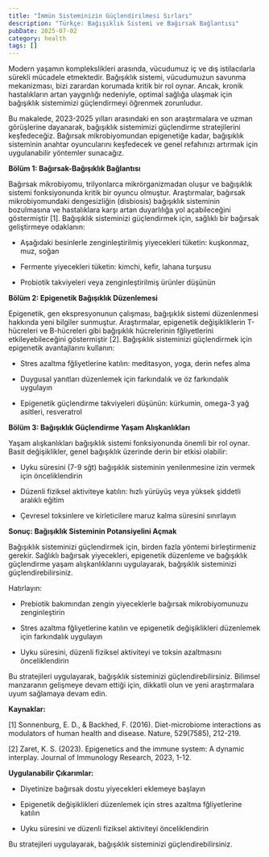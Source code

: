 ```yaml
---
title: "İmmün Sisteminizin Güçlendirilmesi Sırları"
description: "Türkçe: Bağışıklık Sistemi ve Bağırsak Bağlantısı"
pubDate: 2025-07-02
category: health
tags: []
---
```


Modern yaşamın komplekslikleri arasında, vücudumuz iç ve dış istilacılarla sürekli mücadele etmektedir. Bağışıklık sistemi, vücudumuzun savunma mekanizması, bizi zarardan korumada kritik bir rol oynar. Ancak, kronik hastalıkların artan yaygınlığı nedeniyle, optimal sağlığa ulaşmak için bağışıklık sistemimizi güçlendirmeyi öğrenmek zorunludur.

Bu makalede, 2023-2025 yılları arasındaki en son araştırmalara ve uzman görüşlerine dayanarak, bağışıklık sistemimizi güçlendirme stratejilerini keşfedeceğiz. Bağırsak mikrobiyomundan epigenetiğe kadar, bağışıklık sisteminin anahtar oyuncularını keşfedecek ve genel refahınızı artırmak için uygulanabilir yöntemler sunacağız.

**Bölüm 1: Bağırsak-Bağışıklık Bağlantısı**

Bağırsak mikrobiyomu, trilyonlarca mikrörganizmadan oluşur ve bağışıklık sistemi fonksiyonunda kritik bir oyuncu olmuştur. Araştırmalar, bağırsak mikrobiyomundaki dengesizliğin (disbiosis) bağışıklık sisteminin bozulmasına ve hastalıklara karşı artan duyarlılığa yol açabileceğini göstermiştir [1]. Bağışıklık sisteminizi güçlendirmek için, sağlıklı bir bağırsak geliştirmeye odaklanın:

* Aşağıdaki besinlerle zenginleştirilmiş yiyecekleri tüketin: kuşkonmaz, muz, soğan

* Fermente yiyecekleri tüketin: kimchi, kefir, lahana turşusu

* Probiotik takviyeleri veya zenginleştirilmiş ürünler düşünün

**Bölüm 2: Epigenetik Bağışıklık Düzenlemesi**

Epigenetik, gen ekspresyonunun çalışması, bağışıklık sistemi düzenlenmesi hakkında yeni bilgiler sunmuştur. Araştırmalar, epigenetik değişikliklerin T-hücreleri ve B-hücreleri gibi bağışıklık hücrelerinin fğliyetlerini etkileyebileceğini göstermiştir [2]. Bağışıklık sisteminizi güçlendirmek için epigenetik avantajlarını kullanın:

* Stres azaltma fğliyetlerine katılın: meditasyon, yoga, derin nefes alma

* Duygusal yanıtları düzenlemek için farkındalık ve öz farkındalık uygulayın

* Epigenetik güçlendirme takviyeleri düşünün: kürkumin, omega-3 yağ asitleri, resveratrol

**Bölüm 3: Bağışıklık Güçlendirme Yaşam Alışkanlıkları**

Yaşam alışkanlıkları bağışıklık sistemi fonksiyonunda önemli bir rol oynar. Basit değişiklikler, genel bağışıklık üzerinde derin bir etkisi olabilir:

* Uyku süresini (7-9 sğt) bağışıklık sisteminin yenilenmesine izin vermek için önceliklendirin

* Düzenli fiziksel aktiviteye katılın: hızlı yürüyüş veya yüksek şiddetli aralıklı eğitim

* Çevresel toksinlere ve kirleticilere maruz kalma süresini sınırlayın

**Sonuç: Bağışıklık Sisteminin Potansiyelini Açmak**

Bağışıklık sisteminizi güçlendirmek için, birden fazla yöntemi birleştirmeniz gerekir. Sağlıklı bağırsak yiyecekleri, epigenetik düzenleme ve bağışıklık güçlendirme yaşam alışkanlıklarını uygulayarak, bağışıklık sisteminizi güçlendirebilirsiniz.

Hatırlayın:

* Prebiotik bakımından zengin yiyeceklerle bağırsak mikrobiyomunuzu zenginleştirin

* Stres azaltma fğliyetlerine katılın ve epigenetik değişiklikleri düzenlemek için farkındalık uygulayın

* Uyku süresini, düzenli fiziksel aktiviteyi ve toksin azaltmasını önceliklendirin

Bu stratejileri uygulayarak, bağışıklık sisteminizi güçlendirebilirsiniz. Bilimsel manzaranın gelişmeye devam ettiği için, dikkatli olun ve yeni araştırmalara uyum sağlamaya devam edin.

**Kaynaklar:**

[1] Sonnenburg, E. D., & Backhed, F. (2016). Diet-microbiome interactions as modulators of human health and disease. Nature, 529(7585), 212-219.

[2] Zaret, K. S. (2023). Epigenetics and the immune system: A dynamic interplay. Journal of Immunology Research, 2023, 1-12.

**Uygulanabilir Çıkarımlar:**

* Diyetinize bağırsak dostu yiyecekleri eklemeye başlayın

* Epigenetik değişiklikleri düzenlemek için stres azaltma fğliyetlerine katılın

* Uyku süresini ve düzenli fiziksel aktiviteyi önceliklendirin

Bu stratejileri uygulayarak, bağışıklık sisteminizi güçlendirebilirsiniz.